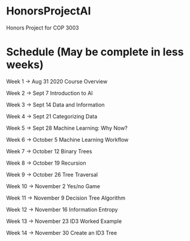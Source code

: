 # HonorsProjectAI
Honors Project for COP 3003

# Schedule (May be complete in less weeks)
Week  1 -> Aug 31 2020
Course Overview

Week  2 -> Sept 7
Introduction to AI

Week  3 -> Sept 14
Data and Information 

Week  4 -> Sept 21
Categorizing Data

Week  5 -> Sept 28
Machine Learning: Why Now?

Week  6 -> October 5
Machine Learning Workflow

Week  7 -> October 12
Binary Trees

Week  8 -> October 19
Recursion

Week  9 -> October 26
Tree Traversal

Week 10 -> November 2
Yes/no Game

Week 11 -> November 9
Decision Tree Algorithm

Week 12 -> November 16
Information Entropy

Week 13 -> November 23
ID3 Worked Example

Week 14 -> November 30
Create an ID3 Tree
